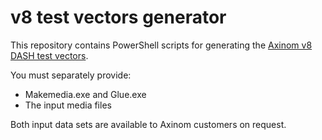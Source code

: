 # v8 test vectors generator

This repository contains PowerShell scripts for generating the [Axinom v8 DASH test vectors](https://github.com/Axinom/dash-test-vectors).

You must separately provide:

* Makemedia.exe and Glue.exe
* The input media files

Both input data sets are available to Axinom customers on request.
